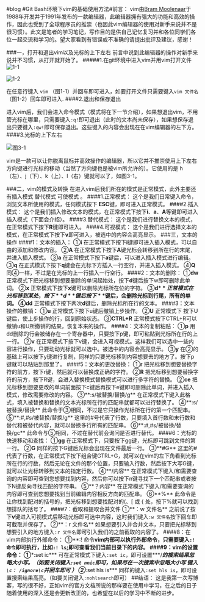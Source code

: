 #blog
#Git Bash环境下vim的基础使用方法#前言：
vim由[Bram Moolenaar](https://zh.wikipedia.org/wiki/布萊姆·米勒)于1988年开发并于1991年发布的一款编辑器，此编辑器拥有强大的功能和高效的操作，因此也受到了全球程序员的推崇（也因此vim编辑器的使用对新手来说并不是很习惯）。此文是笔者的学习笔记，写作目的是供自己记忆复习并和各位同学们各位一起交流和学习的。望大家看到有错误或不准确的请提出批评及建议，感谢！



###一，打开和退出vim以及光标的上下左右
前言中说到此编辑器的操作对新手来说并不习惯，从打开就开始了。
#####1.在git环境中进入vim并用vim打开文件
![1-1](http://upload-images.jianshu.io/upload_images/8084817-7f162ce23de7d4ef.png?imageMogr2/auto-orient/strip%7CimageView2/2/w/1240)

![1-2](http://upload-images.jianshu.io/upload_images/8084817-508affbe0250727d.png?imageMogr2/auto-orient/strip%7CimageView2/2/w/1240)

在任意行键入  `vim` （图1-1）并回车即可进入，如要打开文件只需要键入`vim 文件名`（图1-2）回车即可进入.
####2.退出和保存退出

进入vim后，我们会进入命令模式（模式将在下一节介绍），如果想退出vim，不用管光标在哪里，只需要键入`:q!`即可退出（此时的文本尚未保存），如果想保存退出只要键入`:qw!`即可保存退出。这些键入的内容会出现在在vim编辑器的左下方。
####3.光标的上下左右


![图3-1](http://upload-images.jianshu.io/upload_images/8084817-14f4b52cb52d7193.png?imageMogr2/auto-orient/strip%7CimageView2/2/w/1240)


vim是一款可以让你脱离鼠标并高效操作的编辑器，所以它并不推崇使用上下左右方向键进行光标的移动（当然了方向键也是被vim所允许的）。它使用的是 h（左）、j（下）、k（上）、l（右）键就可以了，如图3-1。

###二，vim的模式及转换
在进入vim后我们所在的模式是正常模式，此外主要还有插入模式 替代模式  可使模式 。
####1.正常模式：
这个是我们日常键入命令，浏览文本所使用的模式，任何模式按下 **ESC**键，即可进入正常模式。
####2.插入模式：
这个是我们插入修改文本的模式，在正常模式下按下**i**、**a**、**A**等键即可进入插入模式（下面会介绍）。
####3.替代模式：
这个是我们进行替换文本的模式，在正常模式下按下**R**键即可进入。
####4.可视模式：
这个是我们进行选择文本的模式，在正常模式下按下**v**即可进入，被选中的内容会高亮显示。
###三，文本的操作
####1：文本的插入：
①**i**  在正常模式下按下**i**键即可进入插入模式，可以自由的添加和修改内容。
②**A**  在正常模式下按下**A**键光标会转移到所在行的末尾，并进入插入模式。
③**a** 在正常模式下按下**a**键后，可以进入插入模式进行编辑。
③**q** 在正式模式下按下**q**键会在光标下方插入一行空行，并进入插入模式。
④**Q**同④一样，不过是在光标的上一行插入一行空行。
####2：文本的删除：
①**dw**  正常模式下把光标移到想要删除的单词起始处，按下**d**键后按下w即可删除此单词。
②**x**  正常模式下按下**x**键可以删除光标所在位的字符。
③**d$**  正常模式在光标移到某处，按下**d**键后按下**$**键后，会删除光标到行尾，所有的单词。
④**dd**  正常模式下按下两次**d**键后，删除光标所在行的文本。
####3：文本操作的撤销：
①**u**  正常模式下按下u键后撤销上步操作。
②**U**  正常模式下 按下U键后，使上步操作的行，回到原始状态。
③**CTRL+R**  正常模式按下CTRL+R可以撤销u和U所撤销的结果，恢复本来的操作。
####4：文本的复制粘贴：
①**p**    用dd删除的行会被储存在一个寄存器中，只要按下p键，即可粘贴到光标所在行的上一行。
②**v**  在正常模式下按下v键，会进入可视模式。这样我们可以选中一些内容进行操作，只要动动光标就可以选中。被选中的内容会高亮显示。
③**y**  在②的基础上可以按下y键进行复制，同样的只要光标移到内容想要去的地方了。按下p键就可以粘贴到那里了。
####5：文本的更改替换：
①**r**  把光标移到想要替换字符的前方，按下r键，然后就可以替换成正确的字符。
②**R**  把光标移到想要替换字符的前方，按下R键，会进入替换模式替换模式可以进行多字符的替换。
②**ce** 把光标移到想要更改的单词前面按下c键后再按下e键即可删除此单词，并进入插入模式，修改需要修改的内容。
③**:s/被替换/替换/g**  在正常模式下键入此格式，填入被替换和替换的文本光标所在行的匹配串就都可以进行替换了。
④**:s/被替换/替换**  此命令于③相同，不过是它只操作光标所在行的第一个匹配串。
⑤**:#,#s/被替换/替换/g**  这里的#号代表了行数，只要填入首行数和末行数和替代和被替代内容，就可以替换多行所有的匹配串。
⑥**:#,#s/被替换/替换/gc** 此命令与⑤相同，不过在替代前会询问是否进行替代。
####6：光标的快速移动和查找：
①**gg**  在正常模式下，只要按下gg键，光标即可跳到文件的第一行。
②**G**    同样的按下G键后光标会出现在文件最后一行。
③**#G**  这里的#代表了行数，在正常模式下按下组合键GTRL+G，就可以在vim的左下角看到光标所在行的行数，然后无论在文件的那个位置，只要输入行数，然后按下大写G键，就可以让光标转移到文本的指定行数。
④**/内容**  在正常模式下键入/和需要查询的内容即可查到您想要找到内容，然后你可以按下n键寻找下一个匹配串或者按下N键反向寻找匹配的字符串。
⑤**？内容**     在正常模式下键入/和需要查询的内容即可查到您想要找到当前编辑内容相反方向的匹配串。
⑥**%**  此命令是让你找到配对的括号的，把光标移到想要找配对的(、[ 或 { 处，按下%就可以找到想排队的括号了。
####7：截取和提取合并文件
①**：w 文件名**  之前说了按下**v**键进入可视模式后移动光标即可选中内容，这时我们键入```:w 文件名```按下回车即可截取并保存了。
②**：r 文件名** 如果想要引入并合并文本，只要把光标移到想要引入的地方键入```:r 文件名```即可引入我们的之前截取的内容了。
####8：在vim内部执行外部命令：
①**:! 命令**vim内部可以执行外部命令，只需要键入```:!  命令```即可执行，比如```:! ls```;即可查看我们当前目录下的内容。
####9：vim的设置命令：
①***:set  ic***  可在正常模式下键入```:set ic```，即可设置***/***的搜索结果忽略大小写。（如要关闭键入```:set noic```即可，如果尽在一次搜索中忽略大小写 键入```\c： /ignore\c```并回车即可 ）
②***:set hls is*** 同样的键入```:set hls is```，即可设置搜索结果高亮。（如要关闭键入```:nohlsearch```即可）
##结语：
这是我第一次写博客，写的很不好，正如vim的官方文档所说的那样要在使用中学习，在之后的日子随着使用的深入还是会更新改正的，也希望在以后的学习中不断的进步。
